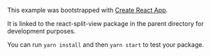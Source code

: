 This example was bootstrapped with [Create React App](https://github.com/facebook/create-react-app).

It is linked to the react-split-view package in the parent directory for development purposes.

You can run `yarn install` and then `yarn start` to test your package.
